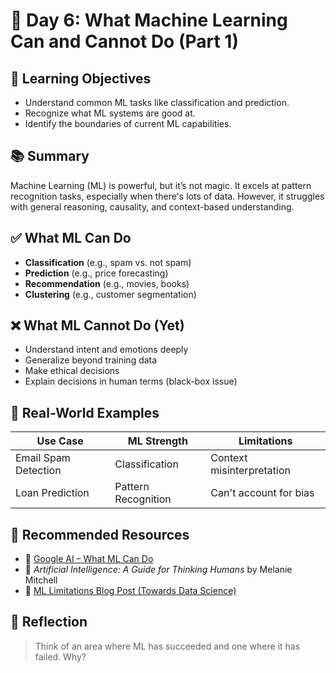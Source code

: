 # 🧠 Day 6: What Machine Learning Can and Cannot Do (Part 1)

## 🎯 Learning Objectives
- Understand common ML tasks like classification and prediction.
- Recognize what ML systems are good at.
- Identify the boundaries of current ML capabilities.

## 📚 Summary
Machine Learning (ML) is powerful, but it’s not magic. It excels at pattern recognition tasks, especially when there's lots of data. However, it struggles with general reasoning, causality, and context-based understanding.

## ✅ What ML Can Do
- **Classification** (e.g., spam vs. not spam)
- **Prediction** (e.g., price forecasting)
- **Recommendation** (e.g., movies, books)
- **Clustering** (e.g., customer segmentation)

## ❌ What ML Cannot Do (Yet)
- Understand intent and emotions deeply
- Generalize beyond training data
- Make ethical decisions
- Explain decisions in human terms (black-box issue)

## 🧩 Real-World Examples
| Use Case | ML Strength | Limitations |
|----------|-------------|-------------|
| Email Spam Detection | Classification | Context misinterpretation |
| Loan Prediction | Pattern Recognition | Can't account for bias |

## 📌 Recommended Resources
- 🎥 [Google AI – What ML Can Do](https://www.youtube.com/watch?v=WXHM_i-fgGo)
- 📘 *Artificial Intelligence: A Guide for Thinking Humans* by Melanie Mitchell
- 📝 [ML Limitations Blog Post (Towards Data Science)](https://towardsdatascience.com/limitations-of-machine-learning-29f86f3e77d8)

## 🧠 Reflection
> Think of an area where ML has succeeded and one where it has failed. Why?
